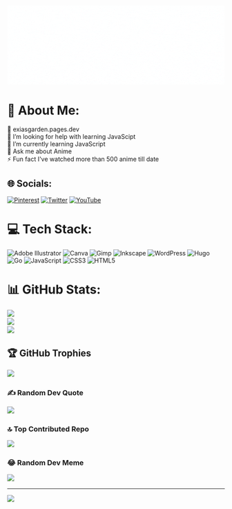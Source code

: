 ![profile](profile1.gif)
# 💫 About Me:
🔭 exiasgarden.pages.dev<br>🤝 I’m looking for help with learning JavaScipt<br>🌱 I’m currently learning JavaScript<br>💬 Ask me about Anime<br>⚡ Fun fact I've watched more than 500 anime till date


## 🌐 Socials:
[![Pinterest](https://img.shields.io/badge/Pinterest-%23E60023.svg?logo=Pinterest&logoColor=white)](https://pinterest.com/00EXIA00) [![Twitter](https://img.shields.io/badge/Twitter-%231DA1F2.svg?logo=Twitter&logoColor=white)](https://twitter.com/exia_darkstar) [![YouTube](https://img.shields.io/badge/YouTube-%23FF0000.svg?logo=YouTube&logoColor=white)](https://youtube.com/@naamnahihai)

# 💻 Tech Stack:
![Adobe Illustrator](https://img.shields.io/badge/adobe%20illustrator-%23FF9A00.svg?style=for-the-badge&logo=adobe%20illustrator&logoColor=white) ![Canva](https://img.shields.io/badge/Canva-%2300C4CC.svg?style=for-the-badge&logo=Canva&logoColor=white) ![Gimp](https://img.shields.io/badge/Gimp-657D8B?style=for-the-badge&logo=gimp&logoColor=FFFFFF) ![Inkscape](https://img.shields.io/badge/Inkscape-e0e0e0?style=for-the-badge&logo=inkscape&logoColor=080A13) ![WordPress](https://img.shields.io/badge/WordPress-%23117AC9.svg?style=for-the-badge&logo=WordPress&logoColor=white) ![Hugo](https://img.shields.io/badge/Hugo-black.svg?style=for-the-badge&logo=Hugo) ![Go](https://img.shields.io/badge/go-%2300ADD8.svg?style=for-the-badge&logo=go&logoColor=white) ![JavaScript](https://img.shields.io/badge/javascript-%23323330.svg?style=for-the-badge&logo=javascript&logoColor=%23F7DF1E) ![CSS3](https://img.shields.io/badge/css3-%231572B6.svg?style=for-the-badge&logo=css3&logoColor=white) ![HTML5](https://img.shields.io/badge/html5-%23E34F26.svg?style=for-the-badge&logo=html5&logoColor=white)
# 📊 GitHub Stats:
![](https://github-readme-stats.vercel.app/api?username=ooexiaoo&theme=radical&hide_border=false&include_all_commits=true&count_private=true)<br/>
![](https://github-readme-streak-stats.herokuapp.com/?user=ooexiaoo&theme=radical&hide_border=false)<br/>
![](https://github-readme-stats.vercel.app/api/top-langs/?username=ooexiaoo&theme=radical&hide_border=false&include_all_commits=true&count_private=true&layout=compact)

## 🏆 GitHub Trophies
![](https://github-profile-trophy.vercel.app/?username=ooexiaoo&theme=radical&no-frame=true&no-bg=false&margin-w=4)

### ✍️ Random Dev Quote
![](https://quotes-github-readme.vercel.app/api?type=horizontal&theme=radical)

### 🔝 Top Contributed Repo
![](https://github-contributor-stats.vercel.app/api?username=ooexiaoo&limit=5&theme=radical&combine_all_yearly_contributions=true)

### 😂 Random Dev Meme
<img src='https://randommeme-five.vercel.app/' style="height: 400px;"/>

---
[![](https://visitcount.itsvg.in/api?id=ooexiaoo&icon=6&color=10)](https://visitcount.itsvg.in)

<!-- Proudly created with GPRM ( https://gprm.itsvg.in ) -->
